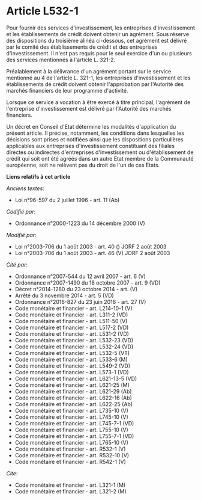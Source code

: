 # Article L532-1

Pour fournir des services d'investissement, les entreprises d'investissement et les établissements de crédit doivent obtenir
un agrément. Sous réserve des dispositions du troisième alinéa ci-dessous, cet agrément est délivré par le comité des
établissements de crédit et des entreprises d'investissement. Il n'est pas requis pour le seul exercice d'un ou plusieurs des
services mentionnés à l'article L. 321-2.

Préalablement à la délivrance d'un agrément portant sur le service mentionné au 4 de l'article L. 321-1, les entreprises
d'investissement et les établissements de crédit doivent obtenir l'approbation par l'Autorité des marchés financiers de leur
programme d'activité.

Lorsque ce service a vocation à être exercé à titre principal, l'agrément de l'entreprise d'investissement est délivré par
l'Autorité des marchés financiers.

Un décret en Conseil d'Etat détermine les modalités d'application du présent article. Il précise, notamment, les conditions
dans lesquelles les décisions sont prises et notifiées ainsi que les dispositions particulières applicables aux entreprises
d'investissement constituant des filiales directes ou indirectes d'entreprises d'investissement ou d'établissement de crédit
qui soit ont été agréés dans un autre Etat membre de la Communauté européenne, soit ne relèvent pas du droit de l'un de ces
Etats.

**Liens relatifs à cet article**

_Anciens textes_:

  - Loi n°96-597 du 2 juillet 1996 - art. 11 (Ab)

_Codifié par_:

  - Ordonnance n°2000-1223 du 14 décembre 2000 (V)

_Modifié par_:

  - Loi n°2003-706 du 1 août 2003 - art. 40 () JORF 2 août 2003
  - Loi n°2003-706 du 1 août 2003 - art. 46 (V) JORF 2 août 2003

_Cité par_:

  - Ordonnance n°2007-544 du 12 avril 2007 - art. 6 (V)
  - Ordonnance n°2007-1490 du 18 octobre 2007 - art. 9 (VD)
  - Décret n°2014-1280 du 23 octobre 2014 - art. (V)
  - Arrêté du 3 novembre 2014 - art. 5 (VD)
  - Ordonnance n°2016-827 du 23 juin 2016 - art. 27 (V)
  - Code monétaire et financier - art. L214-10-1 (V)
  - Code monétaire et financier - art. L311-2 (VD)
  - Code monétaire et financier - art. L511-50 (V)
  - Code monétaire et financier - art. L517-2 (VD)
  - Code monétaire et financier - art. L531-2 (VD)
  - Code monétaire et financier - art. L532-23 (VD)
  - Code monétaire et financier - art. L532-24 (VD)
  - Code monétaire et financier - art. L532-5 (VT)
  - Code monétaire et financier - art. L533-6 (M)
  - Code monétaire et financier - art. L549-2 (VD)
  - Code monétaire et financier - art. L573-1 (VD)
  - Code monétaire et financier - art. L621-13-5 (VD)
  - Code monétaire et financier - art. L621-25 (M)
  - Code monétaire et financier - art. L621-29 (Ab)
  - Code monétaire et financier - art. L622-16 (Ab)
  - Code monétaire et financier - art. L622-25 (Ab)
  - Code monétaire et financier - art. L735-10 (V)
  - Code monétaire et financier - art. L745-10 (V)
  - Code monétaire et financier - art. L745-7-1 (VD)
  - Code monétaire et financier - art. L755-10 (V)
  - Code monétaire et financier - art. L755-7-1 (VD)
  - Code monétaire et financier - art. L765-10 (V)
  - Code monétaire et financier - art. R532-1 (V)
  - Code monétaire et financier - art. R532-10 (V)
  - Code monétaire et financier - art. R542-1 (V)

_Cite_:

  - Code monétaire et financier - art. L321-1 (M)
  - Code monétaire et financier - art. L321-2 (M)
